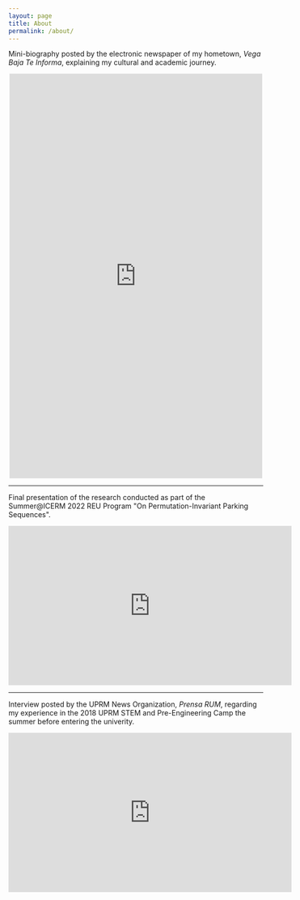 ```yaml
---
layout: page
title: About
permalink: /about/
---
```

<!-- {% include image.html url="/images/octojekyll.png" caption="Octojekyll." width=300 align="right" %} -->
Mini-biography posted by the electronic newspaper of my hometown, *Vega Baja Te Informa*, explaining my cultural and academic journey.
<div style="text-align:center;">
  <iframe src="https://www.facebook.com/plugins/post.php?href=https%3A%2F%2Fwww.facebook.com%2Fvegabajateinforma%2Fposts%2Fpfbid02hGjWSGCnKYXtXpR18t7Giiz73mNJX883m79m7mg4AnVJCGDwsktSQYLY1vfL6iZZl&show_text=true&width=500"
    width="500" height="800" style="border:none; overflow:hidden; display:block; margin: 0 auto;"
    scrolling="no" frameborder="0" allowfullscreen="true"
    allow="autoplay; clipboard-write; encrypted-media; picture-in-picture; web-share">
  </iframe>
</div>

---

Final presentation of the research conducted as part of the Summer@ICERM 2022 REU Program "On Permutation-Invariant Parking Sequences".
<div style="text-align:center;">
  <iframe src="https://brown.hosted.panopto.com/Panopto/Pages/Embed.aspx?id=2e350578-3784-48d7-abfc-aee70108ed63&autoplay=false&offerviewer=true&showtitle=false&showbrand=false&start=0"
    width="560" height="315" frameborder="0" allowfullscreen>
  </iframe>
</div>

---

Interview posted by the UPRM News Organization, *Prensa RUM*, regarding my experience in the 2018 UPRM STEM and Pre-Engineering Camp the summer before entering the univerity.
<div style="text-align: center;">
  <iframe width="560" height="315" src="https://www.youtube.com/embed/sNTfmJjSI60?start=144"
    title="YouTube video player" frameborder="0" allow="accelerometer; autoplay; clipboard-write; 
    encrypted-media; gyroscope; picture-in-picture; web-share" allowfullscreen>
  </iframe>
</div>
